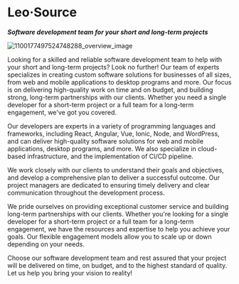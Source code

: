 # Leo·Source

**_Software development team for your short and long-term projects_**

![1100177497524748288_overview_image](https://user-images.githubusercontent.com/1454782/212341853-a85fe4f9-904f-4d2e-a654-4e992b052b8a.jpeg)

Looking for a skilled and reliable software development team to help with your short and long-term projects? Look no further! Our team of experts specializes in creating custom software solutions for businesses of all sizes, from web and mobile applications to desktop programs and more. Our focus is on delivering high-quality work on time and on budget, and building strong, long-term partnerships with our clients. Whether you need a single developer for a short-term project or a full team for a long-term engagement, we've got you covered.

Our developers are experts in a variety of programming languages and frameworks, including React, Angular, Vue, Ionic, Node, and WordPress, and can deliver high-quality software solutions for web and mobile applications, desktop programs, and more. We also specialize in cloud-based infrastructure, and the implementation of CI/CD pipeline.

We work closely with our clients to understand their goals and objectives, and develop a comprehensive plan to deliver a successful outcome. Our project managers are dedicated to ensuring timely delivery and clear communication throughout the development process.

We pride ourselves on providing exceptional customer service and building long-term partnerships with our clients. Whether you're looking for a single developer for a short-term project or a full team for a long-term engagement, we have the resources and expertise to help you achieve your goals. Our flexible engagement models allow you to scale up or down depending on your needs.

Choose our software development team and rest assured that your project will be delivered on time, on budget, and to the highest standard of quality. Let us help you bring your vision to reality!
